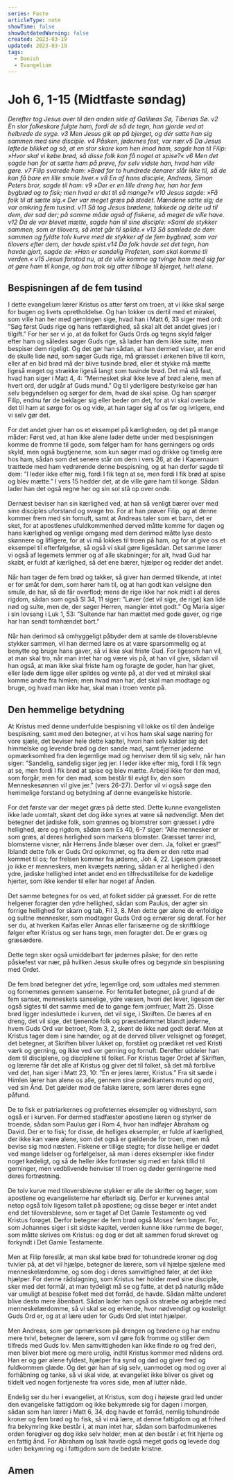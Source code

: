 ```yaml
---
series: Faste
articleType: note
showTime: false
showOutdatedWarning: false
created: 2023-03-19
updated: 2023-03-19
tags:
  - Danish
  - Evangelium
---
```


# Joh 6, 1-15 (Midtfaste søndag)
_Derefter tog Jesus over til den anden side af Galilæas Sø, Tiberias Sø. v2 En stor folkeskare fulgte ham, fordi de så de tegn, han gjorde ved at helbrede de syge. v3 Men Jesus gik op på bjerget, og dér satte han sig sammen med sine disciple. v4 Påsken, jødernes fest, var nær.v5 Da Jesus løftede blikket og så, at en stor skare kom hen imod ham, sagde han til Filip: »Hvor skal vi købe brød, så disse folk kan få noget at spise?« v6 Men det sagde han for at sætte ham på prøve, for selv vidste han, hvad han ville gøre. v7 Filip svarede ham: »Brød for to hundrede denarer slår ikke til, så de kan få bare en lille smule hver.« v8 En af hans disciple, Andreas, Simon Peters bror, sagde til ham: v9 »Der er en lille dreng her, han har fem bygbrød og to fisk; men hvad er det til så mange?« v10 Jesus sagde: »Få folk til at sætte sig.« Der var meget græs på stedet. Mændene satte sig; de var omkring fem tusind. v11 Så tog Jesus brødene, takkede og delte ud til dem, der sad der; på samme måde også af fiskene, så meget de ville have. v12 Da de var blevet mætte, sagde han til sine disciple: »Saml de stykker sammen, som er tilovers, så intet går til spilde.« v13 Så samlede de dem sammen og fyldte tolv kurve med de stykker af de fem bygbrød, som var tilovers efter dem, der havde spist.v14 Da folk havde set det tegn, han havde gjort, sagde de: »Han er sandelig Profeten, som skal komme til verden.« v15 Jesus forstod nu, at de ville komme og tvinge ham med sig for at gøre ham til konge, og han trak sig atter tilbage til bjerget, helt alene._

## Bespisningen af de fem tusind
I dette evangelium lærer Kristus os atter først om troen, at vi ikke skal sørge for bugen og livets opretholdelse. Og han lokker os dertil med et mirakel, som ville han her med gerningen sige, hvad han i Matt 6, 33 siger med ord: ”Søg først Guds rige og hans retfærdighed, så skal alt det andet gives jer i tilgift.” For her ser vi jo, at da folket for Guds Ords og tegns skyld følger efter ham og således søger Guds rige, så lader han dem ikke sulte, men bespiser dem rigeligt. Og det gør han sådan, at han dermed viser, at før end de skulle lide nød, som søger Guds rige, må græsset i ørkenen blive til korn, eller af en bid brød må der blive tusinde brød, eller ét stykke må mætte ligeså meget og strække ligeså langt som tusinde brød. Det må stå fast, hvad han siger i Matt 4, 4: ”Mennesket skal ikke leve af brød alene, men af hvert ord, der udgår af Guds mund.” Og til yderligere bestyrkelse gør han selv begyndelsen og sørger for dem, hvad de skal spise. Og han spørger Filip, endnu før de beklager sig eller beder om det, for at vi skal overlade det til ham at sørge for os og vide, at han tager sig af os før og ivrigere, end vi selv gør det.  
&nbsp;  
For det andet giver han os et eksempel på kærligheden, og det på mange måder: Først ved, at han ikke alene lader dette under med bespisningen komme de fromme til gode, som følger ham for hans gerningers og ords skyld, men også bugtjenerne, som kun søger mad og drikke og timelig ære hos ham, sådan som det senere står om dem i vers 26, at de i Kapernaum trættede med ham vedrørende denne bespisning, og at han derfor sagde til dem: ”I leder ikke efter mig, fordi I fik tegn at se, men fordi I fik brød at spise og blev mætte.” I vers 15 hedder det, at de ville gøre ham til konge. Sådan lader han det også regne her og sin sol stå op over onde.  
&nbsp;  
Dernæst beviser han sin kærlighed ved, at han så venligt bærer over med sine disciples uforstand og svage tro. For at han prøver Filip, og at denne kommer frem med sin fornuft, samt at Andreas taler som et barn, det er sket, for at apostlenes ufuldkommenhed derved måtte komme for dagen og hans kærlighed og venlige omgang med dem derimod måtte lyse desto skønnere og lifligere, for at vi må lokkes til troen på ham, og for at give os et eksempel til efterfølgelse, så også vi skal gøre ligesådan. Det samme lærer vi også af legemets lemmer og af alle skabninger; for alt, hvad Gud har skabt, er fuldt af kærlighed, så det ene bærer, hjælper og redder det andet.  
&nbsp;  
Når han tager de fem brød og takker, så giver han dermed tilkende, at intet er for småt for dem, som hører ham til, og at han godt kan velsigne den smule, de har, så de får overflod; mens de rige ikke har nok midt i al deres rigdom, sådan som også Sl 34, 11 siger: ”Løver (det vil sige, de rige) kan lide nød og sulte, men de, der søger Herren, mangler intet godt.” Og Maria siger i sin lovsang i Luk 1, 53: ”Sultende har han mættet med gode gaver, og rige har han sendt tomhændet bort.”  
&nbsp;  
Når han derimod så omhyggeligt påbyder dem at samle de tiloversblevne stykker sammen, vil han dermed lære os at være sparsommelig og at benytte og bruge hans gaver, så vi ikke skal friste Gud. For ligesom han vil, at man skal tro, når man intet har og være vis på, at han vil give, sådan vil han også, at man ikke skal friste ham og foragte de goder, han har givet, eller lade dem ligge eller spildes og vente på, at der ved et mirakel skal komme andre fra himlen; men hvad man har, det skal man modtage og bruge, og hvad man ikke har, skal man i troen vente på.

## Den hemmelige betydning
At Kristus med denne underfulde bespisning vil lokke os til den åndelige bespisning, samt med den betegner, at vi hos ham skal søge næring for vore sjæle, det beviser hele dette kapitel, hvori han selv kalder sig det himmelske og levende brød og den sande mad, samt fjerner jøderne opmærksomhed fra den legemlige mad og henviser dem til sig selv, når han siger: ”Sandelig, sandelig siger jeg jer: I leder ikke efter mig, fordi I fik tegn at se, men fordi I fik brød at spise og blev mætte. Arbejd ikke for den mad, som forgår, men for den mad, som består til evigt liv, den som Menneskesønnen vil give jer.” (vers 26-27). Derfor vil vi også søge den hemmelige forstand og betydning af denne evangeliske historie.  
&nbsp;  
For det første var der meget græs på dette sted. Dette kunne evangelisten ikke lade uomtalt, skønt det dog ikke synes at være så nødvendigt. Men det betegner det jødiske folk, som grønnes og blomstrer som græsset i ydre hellighed, ære og rigdom, sådan som Es 40, 6-7 siger: ”Alle mennesker er som græs, al deres herlighed som markens blomster. Græsset tørrer ind, blomsterne visner, når Herrens ånde blæser over dem. Ja, folket er græs!” Iblandt dette folk er Guds Ord opkommet, og fra dem er den rette mad kommet til os; for frelsen kommer fra jøderne, Joh 4, 22. Ligesom græsset jo ikke er menneskers, men kvægets næring, sådan er al herlighed i den ydre, jødiske hellighed intet andet end en tilfredsstillelse for de kødelige hjerter, som ikke kender til eller har noget af Ånden.  
&nbsp;  
Det samme betegnes for os ved, at folket sidder på græsset. For de rette helgener foragter den ydre hellighed, sådan som Paulus, der agter sin forrige hellighed for skarn og tab, Fil 3, 8. Men dette gør alene de enfoldige og sultne mennesker, som modtager Guds Ord og ernærer sig deraf. For her ser du, at hverken Kaifas eller Annas eller farisæerne og de skriftkloge følger efter Kristus og ser hans tegn, men foragter det. De er græs og græsædere.  
&nbsp;  
Dette tegn sker også umiddelbart før jødernes påske; for den rette påskefest var nær, på hvilken Jesus skulle ofres og begynde sin bespisning med Ordet.  
&nbsp;  
De fem brød betegner det ydre, legemlige ord, som udtales med stemmen og fornemmes gennem sanserne. For femtallet betegner, på grund af de fem sanser, menneskets sanselige, ydre væsen, hvori det lever, ligesom der også sigtes til det samme med de to gange fem jomfruer, Matt 25. Disse brød ligger indesluttede i kurven, det vil sige, i Skriften. De bæres af en dreng, det vil sige, det tjenende folk og præstedømmet blandt jøderne, hvem Guds Ord var betroet, Rom 3, 2, skønt de ikke nød godt deraf. Men at Kristus tager dem i sine hænder, og at de derved bliver velsignet og forøget, det betegner, at Skriften bliver lukket op, forstået og prædiket ret ved Kristi værk og gerning, og ikke ved vor gerning og fornuft. Derefter uddeler han dem til disciplene, og disciplene til folket. For Kristus tager Ordet af Skriften, og lærerne får det alle af Kristus og giver det til folket, så det må forblive ved det, han siger i Matt 23, 10: ”Én er jeres lærer, Kristus.” Fra sit sæde i Himlen lærer han alene os alle, gennem sine prædikanters mund og ord, ved sin Ånd. Det gælder mod de falske lærere, som lærer deres egne påfund.  
&nbsp;  
De to fisk er patriarkernes og profeternes eksempler og vidnesbyrd, som også er i kurven. For dermed stadfæster apostlene læren og styrker de troende, sådan som Paulus gør i Rom 4, hvor han indføjer Abraham og David. Der er to fisk; for disse, de helliges eksempler, er fulde af kærlighed, der ikke kan være alene, som det også er gældende for troen, men må bevise sig mod næsten. Fiskene er tillige stegte; for disse hellige er dødet ved mange lidelser og forfølgelser, så man i deres eksempler ikke finder noget kødeligt, og så de heller ikke fortrøster sig med en falsk tillid til gerninger, men vedblivende henviser til troen og døder gerningerne med deres fortrøstning.  
&nbsp;  
De tolv kurve med tiloversblevne stykker er alle de skrifter og bøger, som apostlene og evangelisterne har efterladt sig. Derfor er kurvenes antal netop også tolv ligesom tallet på apostlene; og disse bøger er intet andet end det tiloversblevne, som er taget af Det Gamle Testamente og ved Kristus forøget. Derfor betegner de fem brød også Moses’ fem bøger. For, som Johannes siger i sit sidste kapitel, verden kunne ikke rumme de bøger, som måtte skrives om Kristus: og dog er det alt sammen forud skrevet og forkyndt i Det Gamle Testamente.  
&nbsp;  
Men at Filip foreslår, at man skal købe brød for tohundrede kroner og dog tvivler på, at det vil hjælpe, betegner de lærere, som vil hjælpe sjælene med menneskelærdomme, og som dog i deres samvittighed føler, at det ikke hjælper. For denne rådslagning, som Kristus her holder med sine disciple, sker med det formål, at man tydeligt må se og fatte, at det på naturlig måde var umuligt at bespise folket med det forråd, de havde. Sådan måtte underet blive desto mere åbenbart. Sådan lader han også os stræbe og arbejde med menneskelærdomme, så vi skal se og erkende, hvor nødvendigt og kosteligt Guds Ord er, og at al lære uden for Guds Ord slet intet hjælper.  
&nbsp;  
Men Andreas, som gør opmærksom på drengen og brødene og har endnu mere tvivl, betegner de lærere, som vil gøre folk fromme og stiller dem tilfreds med Guds lov. Men samvittigheden kan ikke finde ro og fred deri, men bliver blot mere og mere urolig, indtil Kristus kommer med nådens ord. Han er og gør alene fyldest, hjælper fra synd og død og giver fred og fuldkommen glæde. Og det gør han af sig selv, uanmodet og mod og over al forhåbning og tanke, så vi skal vide, at evangeliet ikke bliver os givet og tildelt ved nogen fortjeneste fra vores side, men af lutter nåde.  
&nbsp;  
Endelig ser du her i evangeliet, at Kristus, som dog i højeste grad led under den evangeliske fattigdom og ikke bekymrede sig for dagen i morgen, sådan som han lærer i Matt 6, 34, dog havde et forråd, nemlig tohundrede kroner og fem brød og to fisk, så vi må lære, at denne fattigdom og at frihed fra bekymring ikke består i, at man intet har, sådan som barfodmunkenes orden foregiver og dog ikke selv holder, men at den består i et frit hjerte og en fattig ånd. For Abraham og Isak havde også meget gods og levede dog uden bekymring og i fattigdom som de bedste kristne.

## Amen
<!-- 
Dr. Martin Luther's Church-Postil
Original source: https://www.lutherdansk.dk
by Priest Finn B. Andersen.
Copied and processed into md-format 
by lovkyndig 2023.
-->